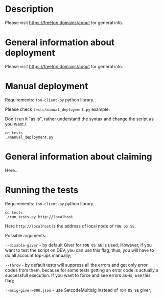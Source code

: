 # Description

Please visit https://freeton.domains/about for general info.

# General information about deployment

Please visit https://freeton.domains/about for general info.

# Manual deployment

Requirements: `ton-client-py` python library.

Please check `tests/manual_deployment.py` example.

Don't run it "as is", rather understand the syntax and change the script as you want.\

```
cd tests
./manual_deployment.py
```

# General information about claiming

Here...

# Running the tests

Requirements: `ton-client-py` python library.

```
cd tests
./run_tests.py http://localhost
```

Here `http://localhost` is the address of local node of `TON OS SE`.

Possible arguments:

`--disable-giver` - by default Giver for `TON OS SE` is used; However, if you want to test the script on DEV, you can use this flag, thus, you will have to do all account top-ups manually;

`--throw` - by default tests will suppress all the errors and get only error codes from them, because for some tests getting an error code is actually a successfull execution. If you want to force and see errors as-is, use this flag;

`--msig-giver=000.json` - use SetcodeMultisig instead of `TON OS SE` giver;